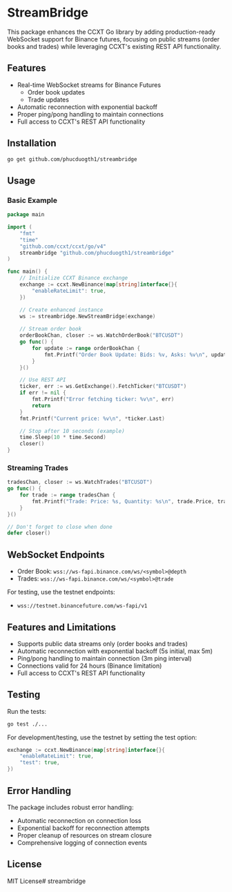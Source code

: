 # StreamBridge

This package enhances the CCXT Go library by adding production-ready WebSocket support for Binance futures, focusing on public streams (order books and trades) while leveraging CCXT's existing REST API functionality.

## Features

- Real-time WebSocket streams for Binance Futures
  - Order book updates
  - Trade updates
- Automatic reconnection with exponential backoff
- Proper ping/pong handling to maintain connections
- Full access to CCXT's REST API functionality

## Installation

```bash
go get github.com/phucduogth1/streambridge
```

## Usage

### Basic Example

```go
package main

import (
    "fmt"
    "time"
    "github.com/ccxt/ccxt/go/v4"
    streambridge "github.com/phucduogth1/streambridge"
)

func main() {
    // Initialize CCXT Binance exchange
    exchange := ccxt.NewBinance(map[string]interface{}{
        "enableRateLimit": true,
    })

    // Create enhanced instance
    ws := streambridge.NewStreamBridge(exchange)
    
    // Stream order book
    orderBookChan, closer := ws.WatchOrderBook("BTCUSDT")
    go func() {
        for update := range orderBookChan {
            fmt.Printf("Order Book Update: Bids: %v, Asks: %v\n", update.Bids[0], update.Asks[0])
        }
    }()

    // Use REST API
    ticker, err := ws.GetExchange().FetchTicker("BTCUSDT")
    if err != nil {
        fmt.Printf("Error fetching ticker: %v\n", err)
        return
    }
    fmt.Printf("Current price: %v\n", *ticker.Last)

    // Stop after 10 seconds (example)
    time.Sleep(10 * time.Second)
    closer()
}
```

### Streaming Trades

```go
tradesChan, closer := ws.WatchTrades("BTCUSDT")
go func() {
    for trade := range tradesChan {
        fmt.Printf("Trade: Price: %s, Quantity: %s\n", trade.Price, trade.Quantity)
    }
}()

// Don't forget to close when done
defer closer()
```

## WebSocket Endpoints

- Order Book: `wss://ws-fapi.binance.com/ws/<symbol>@depth`
- Trades: `wss://ws-fapi.binance.com/ws/<symbol>@trade`

For testing, use the testnet endpoints:
- `wss://testnet.binancefuture.com/ws-fapi/v1`

## Features and Limitations

- Supports public data streams only (order books and trades)
- Automatic reconnection with exponential backoff (5s initial, max 5m)
- Ping/pong handling to maintain connection (3m ping interval)
- Connections valid for 24 hours (Binance limitation)
- Full access to CCXT's REST API functionality

## Testing

Run the tests:

```bash
go test ./...
```

For development/testing, use the testnet by setting the test option:

```go
exchange := ccxt.NewBinance(map[string]interface{}{
    "enableRateLimit": true,
    "test": true,
})
```

## Error Handling

The package includes robust error handling:
- Automatic reconnection on connection loss
- Exponential backoff for reconnection attempts
- Proper cleanup of resources on stream closure
- Comprehensive logging of connection events

## License

MIT License# streambridge
